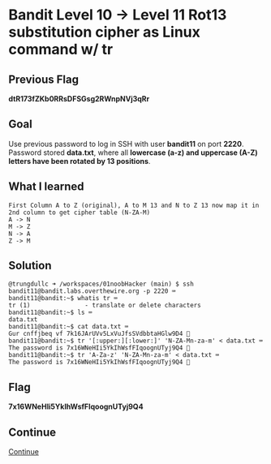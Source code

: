 # Bandit Level 10 → Level 11 Rot13 substitution cipher as Linux command w/ tr

## Previous Flag
<b>dtR173fZKb0RRsDFSGsg2RWnpNVj3qRr</b>

## Goal
Use previous password to log in SSH with user <b>bandit11</b> on port <b>2220</b>.  Password stored <b>data.txt</b>, where all <b>lowercase (a-z) and uppercase (A-Z) letters have been rotated by 13 positions</b>.

## What I learned
```
First Column A to Z (original), A to M 13 and N to Z 13 now map it in 2nd column to get cipher table (N-ZA-M)
A -> N
M -> Z
N -> A
Z -> M
```

## Solution
```
@trungdullc ➜ /workspaces/01noobHacker (main) $ ssh bandit11@bandit.labs.overthewire.org -p 2220 ⌨️
bandit11@bandit:~$ whatis tr ⌨️
tr (1)               - translate or delete characters
bandit11@bandit:~$ ls ⌨️
data.txt
bandit11@bandit:~$ cat data.txt ⌨️ 
Gur cnffjbeq vf 7k16JArUVv5LxVuJfsSVdbbtaHGlw9D4 👀
bandit11@bandit:~$ tr '[:upper:][:lower:]' 'N-ZA-Mn-za-m' < data.txt ⌨️
The password is 7x16WNeHIi5YkIhWsfFIqoognUTyj9Q4 🔐
bandit11@bandit:~$ tr 'A-Za-z' 'N-ZA-Mn-za-m' < data.txt ⌨️
The password is 7x16WNeHIi5YkIhWsfFIqoognUTyj9Q4 🔐
```

## Flag
<b>7x16WNeHIi5YkIhWsfFIqoognUTyj9Q4</b>

## Continue
[Continue](./Bandit1112.md)
